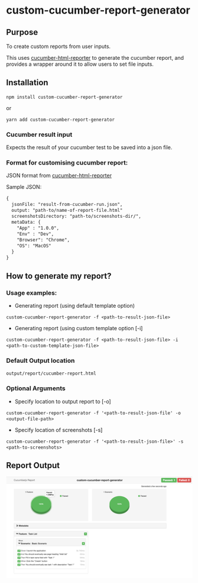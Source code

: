 # custom-cucumber-report-generator

## Purpose
To create custom reports from user inputs. 

This uses [cucumber-html-reporter](https://www.npmjs.com/package/cucumber-html-reporter) to generate the cucumber report, and provides a wrapper around it to allow users to set file inputs.

## Installation 

```
npm install custom-cucumber-report-generator
```

or

```
yarn add custom-cucumber-report-generator
```

### Cucumber result input

Expects the result of your cucumber test to be saved into a json file.


### Format for customising cucumber report:

JSON format from [cucumber-html-reporter](https://www.npmjs.com/package/cucumber-html-reporter)

Sample JSON:
```
{
  jsonFile: "result-from-cucumber-run.json",
  output: "path-to/name-of-report-file.html"
  screenshotsDirectory: "path-to/screenshots-dir/",
  metaData: {
    "App" : "1.0.0",
    "Env" : "Dev",
    "Browser": "Chrome",
    "OS": "MacOS"
  } 
}
```


## How to generate my report?


### Usage examples:

- Generating report (using default template option)
```
custom-cucumber-report-generator -f <path-to-result-json-file>
```

- Generating report (using custom template option [-i]
```
custom-cucumber-report-generator -f <path-to-result-json-file> -i <path-to-custom-template-json-file>
```

### Default Output location
```
output/report/cucumber-report.html
```

### Optional Arguments

- Specify location to output report to [-o]
```
custom-cucumber-report-generator -f '<path-to-result-json-file' -o <output-file-path>
```

- Specify location of screenshots [-s]
```
custom-cucumber-report-generator -f '<path-to-result-json-file>' -s <path-to-screenshots>
```

## Report Output

![Screenshot](cucumber-report.png)
